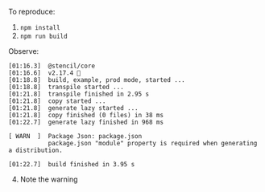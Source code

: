 To reproduce:

1. `npm install`
2. `npm run build`

Observe:

```
[01:16.3]  @stencil/core
[01:16.6]  v2.17.4 🐞
[01:18.8]  build, example, prod mode, started ...
[01:18.8]  transpile started ...
[01:21.8]  transpile finished in 2.95 s
[01:21.8]  copy started ...
[01:21.8]  generate lazy started ...
[01:21.8]  copy finished (0 files) in 38 ms
[01:22.7]  generate lazy finished in 968 ms

[ WARN  ]  Package Json: package.json
           package.json "module" property is required when generating a distribution.

[01:22.7]  build finished in 3.95 s
```

4. Note the warning
